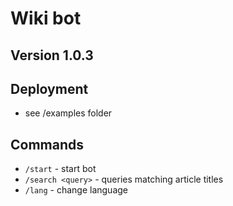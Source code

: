 # Wiki bot

## Version 1.0.3

## Deployment
- see /examples folder

## Commands
- `/start` - start bot
- `/search <query>` - queries matching article titles
- `/lang` - change language
